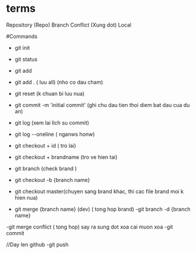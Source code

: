 # terms

Repository (Repo)
Branch
Conflict (Xung dot)
Local


#Commands
- git init
- git status
- git add
- git add . ( luu all) (nho co dau cham)
- git reset (k chuan bi luu nua)
- git commit -m 'initial commit' (ghi chu dau tien thoi diem bat dau cua du an)
- git log (xem lai lich su commit)
- git log --oneline ( nganws honw)
- git checkout + id ( tro lai)
- git checkout + brandname (tro ve hien tai)

- git branch (check brand )
- git checkout -b {branch name}

- git checkout master(chuyen sang brand khac, thi cac file brand moi k hien nua)
- git merge {branch name} (dev)  ( tong hop brand)
-git branch -d {branch name}

-git merge conflict ( tong hop)
say ra sung dot
xoa cai muon xoa
-git commit


//Day len github
-git push